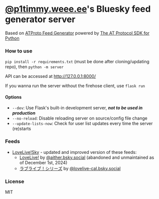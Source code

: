 # [@p1timmy.weee.ee](https://bsky.app/profile/did:plc:eakx7mj6uhboh5eqtlauuz63)'s Bluesky feed generator server

Based on [ATProto Feed Generator](https://github.com/MarshalX/bluesky-feed-generator) powered by [The AT Protocol SDK for Python](https://github.com/MarshalX/atproto)

### How to use

`pip install -r requirements.txt` (must be done after cloning/updating repo), then `python -m server`

API can be accessed at <http://127.0.0.1:8000/>

If you wanna run the server without the firehose client, use `flask run`

#### Options

- `--dev`: Use Flask's built-in development server, ***not to be used in production***
- `--no-reload`: Disable reloading server on source/config file change
- `--update-lists-now`: Check for user list updates every time the server (re)starts

### Feeds

- [LoveLive!Sky](https://bsky.app/profile/did:plc:eakx7mj6uhboh5eqtlauuz63/feed/aaagaucwmakh6) - updated and improved version of these feeds:
  - [LoveLive!](https://bsky.app/profile/did:plc:s5talxoraotekyqbic7lns67/feed/aaaklhogzhke4) by [@aither.bsky.social](https://bsky.app/profile/did:plc:s5talxoraotekyqbic7lns67) (abandoned and unmaintained as of December 1st, 2024)
  - [ラブライブ！シリーズ](https://bsky.app/profile/did:plc:at746otrujvgvdmykrtgsdq5/feed/aaadj7zfg33zg) by [@lovelive-cal.bsky.social](https://bsky.app/profile/did:plc:at746otrujvgvdmykrtgsdq5/)

### License

MIT
